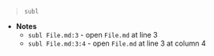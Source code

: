 > `subl`

- **Notes**
	- `subl File.md:3` - open `File.md` at line 3
	- `subl File.md:3:4` - open `File.md` at line 3 at column 4
